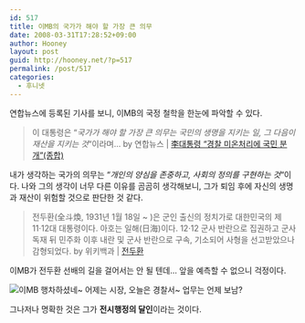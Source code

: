 ```yaml
---
id: 517
title: 이MB의 국가가 해야 할 가장 큰 의무
date: 2008-03-31T17:28:52+09:00
author: Hooney
layout: post
guid: http://hooney.net/?p=517
permalink: /post/517
categories:
  - 후니넷
---
```

연합뉴스에 등록된 기사를 보니, 이MB의 국정 철학을 한눈에 파악할 수 있다.

> 이 대통령은 &#8220;_국가가 해야 할 가장 큰 의무는 국민의 생명을 지키는 일, 그 다음이 재산을 지키는 것_&#8220;이라며&#8230; by 연합뉴스 | [李대통령 &#8220;경찰 미온처리에 국민 분개&#8221;(종합)](http://www.yonhapnews.co.kr/politics/2008/03/31/0501000000AKR20080331164500001.HTML)

내가 생각하는 국가의 의무는 &#8220;_개인의 양심을 존중하고, 사회의 정의를 구현하는 것_&#8220;이다. 나와 그의 생각이 너무 다른 이유를 곰곰히 생각해보니, 그가 퇴임 후에 자신의 생명과 재산이 위험할 것으로 판단한 것 같다. 

> 전두환(全斗煥, 1931년 1월 18일 ~ )은 군인 출신의 정치가로 대한민국의 제11·12대 대통령이다. 아호는 일해(日海)이다. 12·12 군사 반란으로 집권하고 군사 독재 뒤 민주화 이후 내란 및 군사 반란으로 구속, 기소되어 사형을 선고받았으나 감형되었다. by 위키백과 | [전두환](http://ko.wikipedia.org/wiki/%EC%A0%84%EB%91%90%ED%99%98)

이MB가 전두환 선배의 길을 걸어서는 안 될 텐데&#8230; 앞을 예측할 수 없으니 걱정이다.

<img src='https://i1.wp.com/img.yonhapnews.co.kr/photo/yna/YH/2008/03/31/PYH2008033104660001300_P2.jpg?w=700' alt='이MB 행차하셨네~ 어제는 시장, 오늘은 경찰서~ 업무는 언제 보남?' data-recalc-dims="1" /> 

그나저나 명확한 것은 그가 **전시행정의 달인**이라는 것이다.